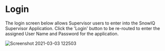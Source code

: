 
# Login 
The login screen below allows Supervisor users to enter into the SnowIQ Supervisor Application. Click the 'Login' button to be re-routed to enter the assigned User Name and Password for the application.

![Screenshot 2021-03-03 122503](https://user-images.githubusercontent.com/79857237/109845806-84dd7800-7c1b-11eb-9143-8bbf7c4624fc.png)



